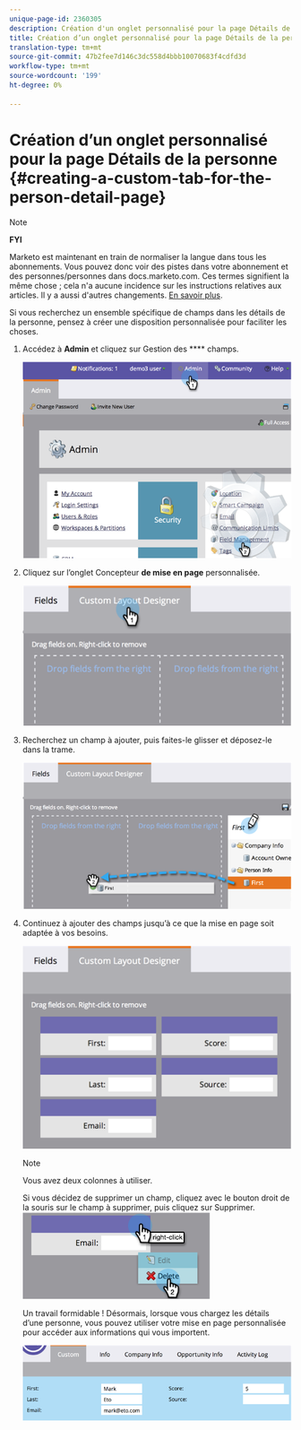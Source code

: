 ```yaml
---
unique-page-id: 2360305
description: Création d'un onglet personnalisé pour la page Détails de la personne - Documents marketing - Documentation du produit
title: Création d’un onglet personnalisé pour la page Détails de la personne
translation-type: tm+mt
source-git-commit: 47b2fee7d146c3dc558d4bbb10070683f4cdfd3d
workflow-type: tm+mt
source-wordcount: '199'
ht-degree: 0%

---
```



# Création d’un onglet personnalisé pour la page Détails de la personne {#creating-a-custom-tab-for-the-person-detail-page}

>[!NOTE]
>
>**FYI**
>
>Marketo est maintenant en train de normaliser la langue dans tous les abonnements. Vous pouvez donc voir des pistes dans votre abonnement et des personnes/personnes dans docs.marketo.com. Ces termes signifient la même chose ; cela n&#39;a aucune incidence sur les instructions relatives aux articles. Il y a aussi d&#39;autres changements. [En savoir plus](http://docs.marketo.com/display/DOCS/Updates+to+Marketo+Terminology).

Si vous recherchez un ensemble spécifique de champs dans les détails de la personne, pensez à créer une disposition personnalisée pour faciliter les choses.

1. Accédez à **Admin** et cliquez sur Gestion des **** champs.

   ![](assets/image2014-9-16-16-3a41-3a41.png)

1. Cliquez sur l’onglet Concepteur **de mise en page** personnalisée.

   ![](assets/image2014-9-16-16-3a41-3a55.png)

1. Recherchez un champ à ajouter, puis faites-le glisser et déposez-le dans la trame.

   ![](assets/three-1.png)

1. Continuez à ajouter des champs jusqu’à ce que la mise en page soit adaptée à vos besoins.

   ![](assets/image2014-9-16-16-3a42-3a25.png)

   >[!NOTE]
   >
   >Vous avez deux colonnes à utiliser.

   Si vous décidez de supprimer un champ, cliquez avec le bouton droit de la souris sur le champ à supprimer, puis cliquez sur Supprimer.
   ![](assets/image2014-9-16-16-3a43-3a56.png)

   Un travail formidable ! Désormais, lorsque vous chargez les détails d’une personne, vous pouvez utiliser votre mise en page personnalisée pour accéder aux informations qui vous importent.

   ![](assets/six-1.png)

